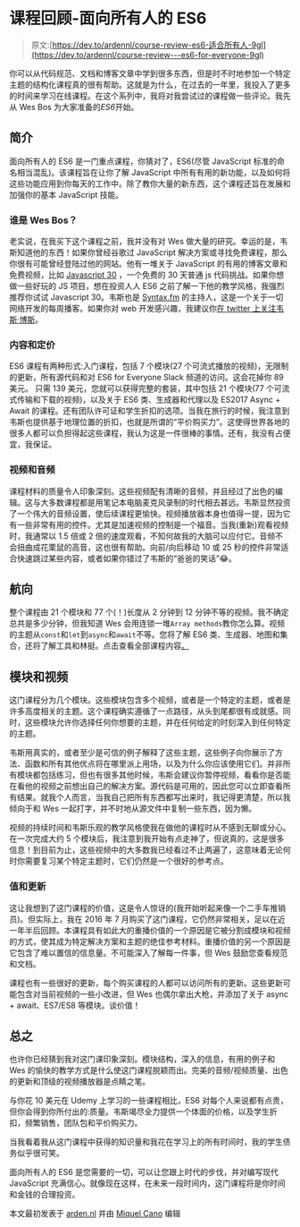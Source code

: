 # 课程回顾-面向所有人的 ES6

> 原文:[https://dev.to/ardennl/course-review-es6-适合所有人-9gl](https://dev.to/ardennl/course-review---es6-for-everyone-9gl)

你可以从代码规范、文档和博客文章中学到很多东西，但是时不时地参加一个特定主题的结构化课程真的很有帮助。这就是为什么，在过去的一年里，我投入了更多的时间来学习在线课程。在这个系列中，我将对我尝试过的课程做一些评论。我先从 Wes Bos 为大家准备的*ES6*开始。

## [](#introduction)简介

面向所有人的 ES6 是一门重点课程，你猜对了，ES6(尽管 JavaScript 标准的命名相当混乱)。该课程旨在让你了解 JavaScript 中所有有用的新功能，以及如何将这些功能应用到你每天的工作中。除了教你大量的新东西，这个课程还旨在发展和加强你的基本 JavaScript 技能。

### [](#whos-wes-bos)谁是 Wes Bos？

老实说，在我买下这个课程之前，我并没有对 Wes 做大量的研究。幸运的是，韦斯知道他的东西！如果你曾经谷歌过 JavaScript 解决方案或寻找免费课程，那么你很有可能曾经登陆过他的网站。他有一堆关于 JavaScript 的有用的博客文章和免费视频，比如 [Javascript 30](https://javascript30.com/) ，一个免费的 30 天普通 js 代码挑战。如果你想做一些好玩的 JS 项目，想在投资人人 ES6 之前了解一下他的教学风格，我强烈推荐你试试 Javascript 30。韦斯也是 [Syntax.fm](https://syntax.fm/) 的主持人，这是一个关于一切网络开发的每周播客。如果你对 web 开发感兴趣，我建议你[在 twitter 上关注韦斯·博斯](https://twitter.com/wesbos)。

### [](#content-and-pricing)内容和定价

ES6 课程有两种形式:入门课程，包括 7 个模块(27 个可流式播放的视频)，无限制的更新，所有源代码和对 ES6 for Everyone Slack 频道的访问。这会花掉你 89 美元。
只需 139 美元，您就可以获得完整的套装，其中包括 21 个模块(77 个可流式传输和下载的视频)，以及关于 ES6 类、生成器和代理以及 ES2017 Async + Await 的课程。还有团队许可证和学生折扣的选项。当我在旅行的时候，我注意到韦斯也提供基于地理位置的折扣，也就是所谓的“平价购买力”。这使得世界各地的很多人都可以负担得起这些课程，我认为这是一件很棒的事情。还有，我没有占便宜，我保证。

### [](#video-and-audio)视频和音频

课程材料的质量令人印象深刻。这些视频配有清晰的音频，并且经过了出色的编辑。这与大多数课程都是用笔记本电脑麦克风录制的时代相去甚远。韦斯显然投资了一个伟大的音频设置，使后续课程更愉快。视频播放器本身也值得一提，因为它有一些非常有用的控件。尤其是加速视频的控制是一个福音。当我(重新)观看视频时，我通常以 1.5 倍或 2 倍的速度观看，不知何故我的大脑可以应付它。音频不会扭曲成花栗鼠的高音，这也很有帮助。向前/向后移动 10 或 25 秒的控件非常适合快速跳过某些内容，或者如果你错过了韦斯的“爸爸的笑话”😂。

## [](#the-course)航向

整个课程由 21 个模块和 77 个(！)长度从 2 分钟到 12 分钟不等的视频。我不确定总共是多少分钟，但我知道 Wes 会用连锁一堆`Array methods`教你怎么算。视频的主题从`const`和`let`到`async`和`await`不等。您将了解 ES6 类、生成器、地图和集合，还将了解工具和林挺。点击查看全部课程内容[。](https://es6.io/)

## [](#modules-and-videos)模块和视频

这门课程分为几个模块。这些模块包含多个视频，或者是一个特定的主题，或者是许多高度相关的主题。这个课程确实遵循了一点路径，从头到尾都很有成就感。同时，这些模块允许你选择任何你想要的主题，并在任何给定的时刻深入到任何特定的主题。

韦斯用真实的，或者至少是可信的例子解释了这些主题，这些例子向你展示了方法、函数和所有其他优点将在哪里派上用场，以及为什么你应该使用它们。并非所有模块都包括练习，但也有很多其他时候，韦斯会建议你暂停视频，看看你是否能在看他的视频之前想出自己的解决方案。源代码是可用的，因此您可以立即查看所有结果。就我个人而言，当我自己把所有东西都写出来时，我记得更清楚，所以我倾向于和 Wes 一起打字，并不时地从源文件中复制一些东西，因为懒。

视频的持续时间和韦斯乐观的教学风格使我在做他的课程时从不感到无聊或分心。在一次完成大约 5 个模块后，我注意到我开始有点走神了，但说真的，这是很多信息！到目前为止，这些视频中的大多数我已经看过不止两遍了，这意味着无论何时你需要复习某个特定主题时，它们仍然是一个很好的参考点。

### [](#value-and-updates)值和更新

这让我想到了这门课程的价值，这是令人惊讶的(我开始听起来像一个二手车推销员)。但实际上，我在 2016 年 7 月购买了这门课程，它仍然非常相关，足以在近一年半后回顾。本课程具有如此大的重播价值的一个原因是它被分割成模块和视频的方式，使其成为特定解决方案和主题的绝佳参考材料。重播价值的另一个原因是它包含了难以置信的信息量。不可能深入了解每一件事，但 Wes 鼓励您查看规范和文档。

课程也有一些很好的更新，每个购买课程的人都可以访问所有的更新。这些更新可能包含对当前视频的一些小改进，但 Wes 也偶尔拿出大枪，并添加了关于 async + await、ES7/ES8 等模块。谈价值！

## [](#in-conclusion)总之

也许你已经猜到我对这门课印象深刻。模块结构，深入的信息，有用的例子和 Wes 的愉快的教学方式是什么使这门课程脱颖而出。完美的音频/视频质量、出色的更新和顶级的视频播放器是点睛之笔。

与你花 10 美元在 Udemy 上学习的一些课程相比，ES6 对每个人来说都有点贵，但你会得到你所付出的:质量。韦斯竭尽全力提供一个体面的价格，以及学生折扣，频繁销售，团队包和平价购买力。

当我看着我从这门课程中获得的知识量和我花在学习上的所有时间时，我的学生债务似乎很可笑。

面向所有人的 ES6 是您需要的一切，可以让您跟上时代的步伐，并对编写现代 JavaScript 充满信心。就像现在这样，在未来一段时间内，这门课程将是你时间和金钱的合理投资。

本文最初发表于 [arden.nl](https://www.arden.nl) 并由 [Miquel Cano](https://www.linkedin.com/in/miquel1/) 编辑